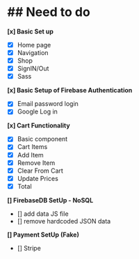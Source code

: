 # ## Need to do

**[x] Basic Set up**

- [x] Home page
- [x] Navigation
- [x] Shop
- [x] SignIN/Out
- [x] Sass

**[x] Basic Setup of Firebase Authentication**

- [x] Email password login
- [x] Google Log in

**[x] Cart Functionality**

- [x] Basic component
- [x] Cart Items
- [x] Add Item
- [x] Remove Item
- [x] Clear From Cart
- [x] Update Prices
- [x] Total

**[] FirebaseDB SetUp - NoSQL**

- [] add data JS file
- [] remove hardcoded JSON data

**[] Payment SetUp (Fake)**

- [] Stripe
